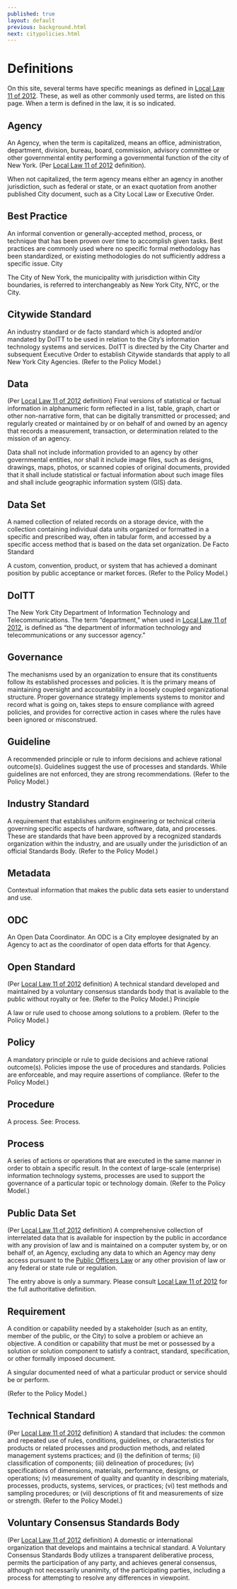 ```yaml
---
published: true
layout: default
previous: background.html
next: citypolicies.html
---
```


# Definitions

On this site, several terms have specific meanings as defined in [Local Law 11 of 2012](LocalLaw11of2012.html). These, as well as other commonly used terms, are listed on this page. When a term is defined in the law, it is so indicated.

## Agency

An Agency, when the term is capitalized, means an office, administration, department, division, bureau, board, commission, advisory committee or other governmental entity performing a governmental function of the city of New York. (Per [Local Law 11 of 2012](LocalLaw11of2012.html) definition).

When not capitalized, the term agency means either an agency in another jurisdiction, such as federal or state, or an exact quotation from another published City document, such as a City Local Law or Executive Order.

## Best Practice

An informal convention or generally-accepted method, process, or technique that has been proven over time to accomplish given tasks. Best practices are commonly used where no specific formal methodology has been standardized, or existing methodologies do not sufficiently address a specific issue.
City

The City of New York, the municipality with jurisdiction within City boundaries, is referred to interchangeably as New York City, NYC, or the City.

## Citywide Standard

An industry standard or de facto standard which is adopted and/or mandated by DoITT to be used in relation to the City’s information technology systems and services. DoITT is directed by the City Charter and subsequent Executive Order to establish Citywide standards that apply to all New York City Agencies. (Refer to the Policy Model.)

## Data

(Per [Local Law 11 of 2012](LocalLaw11of2012.html) definition)
Final versions of statistical or factual information
in alphanumeric form reflected in a list, table, graph, chart or other non-narrative form, that can be digitally transmitted or processed; and
regularly created or maintained by or on behalf of and owned by an agency that records a measurement, transaction, or determination related to the mission of an agency.

Data shall not include information provided to an agency by other governmental entities, nor shall it include image files, such as designs, drawings, maps, photos, or scanned copies of original documents, provided that it shall include statistical or factual information about such image files and shall include geographic information system (GIS) data.

## Data Set

A named collection of related records on a storage device, with the collection containing individual data units organized or formatted in a specific and prescribed way, often in tabular form, and accessed by a specific access method that is based on the data set organization.
De Facto Standard

A custom, convention, product, or system that has achieved a dominant position by public acceptance or market forces. (Refer to the Policy Model.)

## DoITT

The New York City Department of Information Technology and Telecommunications. The term “department,” when used in [Local Law 11 of 2012](LocalLaw11of2012.html), is defined as “the department of information technology and telecommunications or any successor agency.”

## Governance

The mechanisms used by an organization to ensure that its constituents follow its established processes and policies. It is the primary means of maintaining oversight and accountability in a loosely coupled organizational structure. Proper governance strategy implements systems to monitor and record what is going on, takes steps to ensure compliance with agreed policies, and provides for corrective action in cases where the rules have been ignored or misconstrued.

## Guideline

A recommended principle or rule to inform decisions and achieve rational outcome(s). Guidelines suggest the use of processes and standards. While guidelines are not enforced, they are strong recommendations. (Refer to the Policy Model.)

## Industry Standard

A requirement that establishes uniform engineering or technical criteria governing specific aspects of hardware, software, data, and processes. These are standards that have been approved by a recognized standards organization within the industry, and are usually under the jurisdiction of an official Standards Body. (Refer to the Policy Model.)

## Metadata

Contextual information that makes the public data sets easier to understand and use.

## ODC

An Open Data Coordinator. An ODC is a City employee designated by an Agency to act as the coordinator of open data efforts for that Agency.

## Open Standard

(Per [Local Law 11 of 2012](LocalLaw11of2012.html) definition)
A technical standard developed and maintained by a voluntary consensus standards body that is available to the public without royalty or fee. (Refer to the Policy Model.)
Principle

A law or rule used to choose among solutions to a problem. (Refer to the Policy Model.)

## Policy

A mandatory principle or rule to guide decisions and achieve rational outcome(s). Policies impose the use of procedures and standards. Policies are enforceable, and may require assertions of compliance. (Refer to the Policy Model.)

## Procedure

A process. See: Process.

## Process

A series of actions or operations that are executed in the same manner in order to obtain a specific result. In the context of large-scale (enterprise) information technology systems, processes are used to support the governance of a particular topic or technology domain. (Refer to the Policy Model.)

## Public Data Set

(Per [Local Law 11 of 2012](LocalLaw11of2012.html) definition)
A comprehensive collection of interrelated data that is available for inspection by the public in accordance with any provision of law and is maintained on a computer system by, or on behalf of, an Agency, excluding any data to which an Agency may deny access pursuant to the [Public Officers Law](http://www.dos.ny.gov/coog/foil2.html) or any other provision of law or any federal or state rule or regulation.

The entry above is only a summary. Please consult [Local Law 11 of 2012](http://www.dos.ny.gov/coog/foil2.html) for the full authoritative definition.

## Requirement

A condition or capability needed by a stakeholder (such as an entity, member of the public, or the City) to solve a problem or achieve an objective.
A condition or capability that must be met or possessed by a solution or solution component to satisfy a contract, standard, specification, or other formally imposed document.

A singular documented need of what a particular product or service should be or perform.

(Refer to the Policy Model.)

## Technical Standard

(Per [Local Law 11 of 2012](LocalLaw11of2012.html) definition)
A standard that includes:
the common and repeated use of rules, conditions, guidelines, or characteristics for products or related processes and production methods, and related management systems practices; and
(i) the definition of terms; (ii) classification of components; (iii) delineation of procedures; (iv) specifications of dimensions, materials, performance, designs, or operations; (v) measurement of quality and quantity in describing materials, processes, products, systems, services, or practices; (vi) test methods and sampling procedures; or (vii) descriptions of fit and measurements of size or strength.
(Refer to the Policy Model.)

## Voluntary Consensus Standards Body

(Per [Local Law 11 of 2012](LocalLaw11of2012.html) definition)
A domestic or international organization that develops and maintains a technical standard. A Voluntary Consensus Standards Body utilizes a transparent deliberative process, permits the participation of any party, and achieves general consensus, although not necessarily unanimity, of the participating parties, including a process for attempting to resolve any differences in viewpoint.
